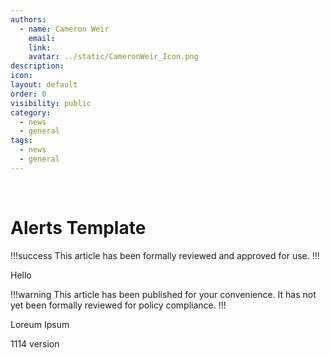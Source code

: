 ```yaml
---
authors:
  - name: Cameron Weir
    email:
    link:
    avatar: ../static/CameronWeir_Icon.png
description:
icon:
layout: default
order: 0
visibility: public
category:
  - news
  - general
tags:
  - news
  - general
---
```

<br>

# Alerts Template

!!!success
This article has been formally reviewed and approved for use.
!!!

Hello

!!!warning
This article has been published for your convenience. It has not yet been formally reviewed for policy compliance.
!!!

Loreum Ipsum

1114 version
